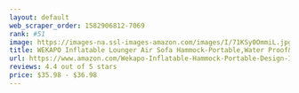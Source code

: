 ```yaml
---
layout: default 
﻿web_scraper_order: 1582906812-7069
rank: #51
image: https://images-na.ssl-images-amazon.com/images/I/71KSy0OmmiL.jpg
title: WEKAPO Inflatable Lounger Air Sofa Hammock-Portable,Water Proof& Anti-Air Leaking Design…
url: https://www.amazon.com/Wekapo-Inflatable-Hammock-Portable-Design-Ideal-Traveling/dp/B08167HC4B/ref=zg_mw_sporting-goods_51?_encoding=UTF8&psc=1&refRID=5CP7JJH669Q653S4FQ41
reviews: 4.4 out of 5 stars
price: $35.98 - $36.98
---
```

